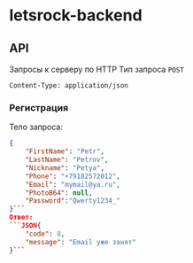 # letsrock-backend

## API
Запросы к серверу по HTTP
Тип запроса `POST`

`Content-Type: application/json`
### Регистрация
Тело запроса:
```JSON
{
    "FirstName": "Petr",
    "LastName": "Petrov",
    "Nickname": "Petya",
    "Phone": "+79182572012",
    "Email": "mymail@ya.ru",
    "PhotoB64": null,
    "Password":"Qwerty1234_"
}```
Ответ:
```JSON{
    "code": 8,
    "message": "Email уже занят"
}```
